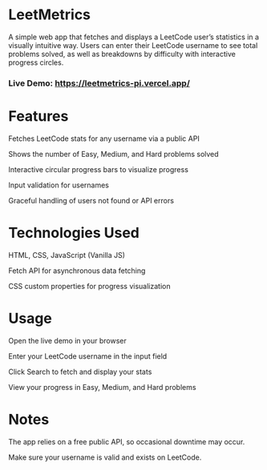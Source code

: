 # LeetMetrics

A simple web app that fetches and displays a LeetCode user’s statistics in a visually intuitive way. Users can enter their LeetCode username to see total problems solved, as well as breakdowns by difficulty with interactive progress circles.

### Live Demo: https://leetmetrics-pi.vercel.app/

# Features

Fetches LeetCode stats for any username via a public API

Shows the number of Easy, Medium, and Hard problems solved

Interactive circular progress bars to visualize progress

Input validation for usernames

Graceful handling of users not found or API errors

# Technologies Used

HTML, CSS, JavaScript (Vanilla JS)

Fetch API for asynchronous data fetching

CSS custom properties for progress visualization

# Usage

Open the live demo in your browser

Enter your LeetCode username in the input field

Click Search to fetch and display your stats

View your progress in Easy, Medium, and Hard problems

# Notes

The app relies on a free public API, so occasional downtime may occur.

Make sure your username is valid and exists on LeetCode.